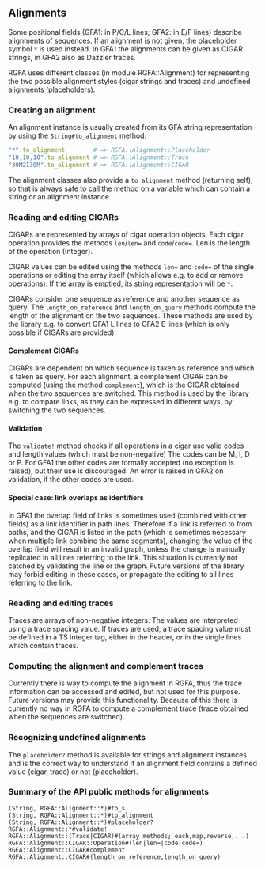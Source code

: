 ## Alignments

Some positional fields (GFA1: in P/C/L lines; GFA2: in E/F lines)
describe alignments of sequences. If an alignment is not given, the
placeholder symbol ```*``` is used instead. In GFA1 the alignments
can be given as CIGAR strings, in GFA2 also as Dazzler traces.

RGFA uses different classes (in module RGFA::Alignment) for representing the two
possible alignment styles (cigar strings and traces) and undefined alignments
(placeholders).

### Creating an alignment

An alignment instance is usually created from its GFA string representation
by using the ```String#to_alignment``` method:
```ruby
"*".to_alignment        # => RGFA::Alignment::Placeholder
"10,10,10".to_alignment # => RGFA::Alignment::Trace
"30M2I30M".to_alignment # => RGFA::Alignment::CIGAR
```

The alignment classes also provide a ```to_alignment```
method (returning self), so that is always safe to call the method on a
variable which can contain a string or an alignment instance.

### Reading and editing CIGARs

CIGARs are represented by arrays of cigar operation objects.
Each cigar operation provides the methods ```len```/```len=``` and
```code```/```code=```. Len is the length of the operation (Integer).

CIGAR values can be edited using the methods ```len=``` and ```code=```
of the single operations or editing the array itself (which allows e.g.
to add or remove operations). If the array is emptied, its
string representation will be ```*```.

CIGARs consider one sequence as reference and another sequence
as query. The ```length_on_reference``` and ```length_on_query``` methods
compute the length of the alignment on the two sequences.
These methods are used by the library e.g. to convert GFA1 L lines to GFA2
E lines (which is only possible if CIGARs are provided).

#### Complement CIGARs

CIGARs are dependent on which sequence is taken as reference and which is
taken as query. For each alignment, a complement CIGAR can be computed
(using the method ```complement```), which is the CIGAR obtained when the
two sequences are switched. This method is used by the library
e.g. to compare links, as they can be expressed in different ways, by
switching the two sequences.

#### Validation

The ```validate!``` method checks if all operations in a cigar use
valid codes and length values (which must be non-negative)
The codes can be M, I, D or P. For GFA1 the other codes are formally accepted
(no exception is raised), but their use is discouraged.
An error is raised in GFA2 on validation, if the other codes are used.

#### Special case: link overlaps as identifiers

In GFA1 the overlap field of links is sometimes used
(combined with other fields) as a link identifier in path lines.
Therefore if a link is referred to from paths, and the CIGAR
is listed in the path (which is sometimes necessary when multiple link combine
the same segments), changing the value of the overlap field will result
in an invalid graph, unless the change is manually replicated in all
lines referring to the link.
This situation is currently not catched by validating the
line or the graph. Future versions of the library may forbid editing in these
cases, or propagate the editing to all lines referring to the link.

### Reading and editing traces

Traces are arrays of non-negative integers. The values are interpreted
using a trace spacing value. If traces are used, a trace spacing value must be
defined in a TS integer tag, either in the header, or in the single lines
which contain traces.

### Computing the alignment and complement traces

Currently there is way to compute the alignment in RGFA, thus the trace
information can be accessed and edited, but not used for this purpose.
Future versions may provide this functionality. Because of this there
is currently no way in RGFA to compute a complement trace (trace obtained
when the sequences are switched).

### Recognizing undefined alignments

The ```placeholder?``` method is available for strings and
alignment instances and is the correct way to understand if an alignment
field contains a defined value (cigar, trace) or not (placeholder).

### Summary of the API public methods for alignments

```
(String, RGFA::Alignment::*)#to_s
(String, RGFA::Alignment::*)#to_alignment
(String, RGFA::Alignment::*)#placeholder?
RGFA::Alignment::*#validate!
RGFA::Alignment::(Trace|CIGAR)#(array methods; each,map,reverse,...)
RGFA::Alignment::CIGAR::Operation#(len|len=|code|code=)
RGFA::Alignment::CIGAR#complement
RGFA::Alignment::CIGAR#(length_on_reference,length_on_query)
```
